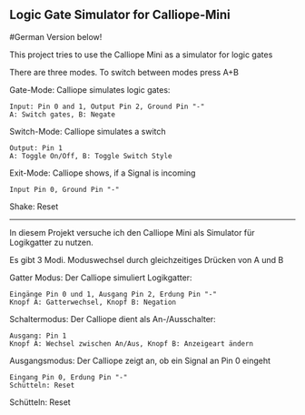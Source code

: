 ## Logic Gate Simulator for Calliope-Mini
#German Version below! 

This project tries to use the Calliope Mini as a simulator for logic gates

There are three modes. To switch between modes press A+B

Gate-Mode: Calliope simulates logic gates:

    Input: Pin 0 and 1, Output Pin 2, Ground Pin "-"
    A: Switch gates, B: Negate

Switch-Mode: Calliope simulates a switch

    Output: Pin 1
    A: Toggle On/Off, B: Toggle Switch Style

Exit-Mode: Calliope shows, if a Signal is incoming

    Input Pin 0, Ground Pin "-"

Shake: Reset

---

In diesem Projekt versuche ich den Calliope Mini als Simulator für Logikgatter zu nutzen.

Es gibt 3 Modi. Moduswechsel durch gleichzeitiges Drücken von A und B

Gatter Modus: Der Calliope simuliert Logikgatter:

    Eingänge Pin 0 und 1, Ausgang Pin 2, Erdung Pin "-"
    Knopf A: Gatterwechsel, Knopf B: Negation

Schaltermodus: Der Calliope dient als An-/Ausschalter:

    Ausgang: Pin 1
    Knopf A: Wechsel zwischen An/Aus, Knopf B: Anzeigeart ändern

Ausgangsmodus: Der Calliope zeigt an, ob ein Signal an Pin 0 eingeht

    Eingang Pin 0, Erdung Pin "-"
    Schütteln: Reset
    
Schütteln: Reset
